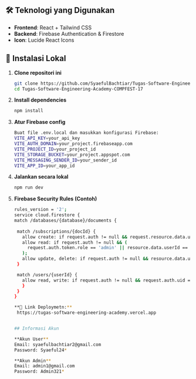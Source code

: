 ## 🛠️ Teknologi yang Digunakan

- **Frontend**: React + Tailwind CSS
- **Backend**: Firebase Authentication & Firestore
- **Icon**: Lucide React Icons

## 🚀 Instalasi Lokal

1. **Clone repositori ini**
   ```bash
   git clone https://github.com/SyaefulBachtiar/Tugas-Software-Engineering-Academy-COMPFEST-17.git
   cd Tugas-Software-Engineering-Academy-COMPFEST-17
   
2. **Install dependencies**
   ```bash
   npm install

4. **Atur Firebase config**
   ```bash
   Buat file .env.local dan masukkan konfigurasi Firebase:
   VITE_API_KEY=your_api_key
   VITE_AUTH_DOMAIN=your_project.firebaseapp.com
   VITE_PROJECT_ID=your_project_id
   VITE_STORAGE_BUCKET=your_project.appspot.com
   VITE_MESSAGING_SENDER_ID=your_sender_id
   VITE_APP_ID=your_app_id
   
6. **Jalankan secara lokal**
   ```bash
   npm run dev

7. **Firebase Security Rules (Contoh)**
   ```bash
   rules_version = '2';
   service cloud.firestore {
   match /databases/{database}/documents {
    
    match /subscriptions/{docId} {
      allow create: if request.auth != null && request.resource.data.userId == request.auth.uid;
      allow read: if request.auth != null && (
        request.auth.token.role == 'admin' || resource.data.userId == request.auth.uid
      );
      allow update, delete: if request.auth != null && resource.data.userId == request.auth.uid;
    }

    match /users/{userId} {
      allow read, write: if request.auth != null && request.auth.uid == userId;
      }
    }
   }

   **🚀 Link Deploymetn:**
    https://tugas-software-engineering-academy.vercel.app


   ## Informasi Akun

   **Akun User**
   Email: syaefulbachtiar2@gmail.com
   Password: Syaeful24*

   **Akun Admin**
   Email: admin1@gmail.com
   Password: Admin321*
   
